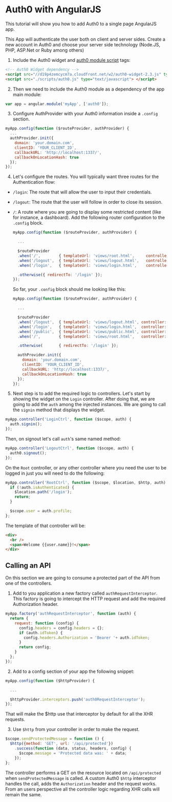 # Auth0 with AngularJS

This tutorial will show you how to add Auth0 to a single page AngularJS app.

This App will authenticate the user both on client and server sides. Create a new account in Auth0 and choose your server side technology (Node.JS, PHP, ASP.Net or Ruby among others)

1. Include the Auth0 widget and [auth0 module script](/blob/master/app/scripts/auth0.js) tags:
  ```html
  <!-- Auth0 Widget dependency -->
  <script src="//d19p4zemcycm7a.cloudfront.net/w2/auth0-widget-2.3.js" type="text/javascript"> </script>
  <script src="./scripts/auth0.js" type="text/javascript"> </script>
  ```

2. Then we need to include the Auth0 module as a dependency of the app main module:
  ```js
  var app = angular.module('myApp', ['auth0']);
  ```

3. Configure AuthProvider with your Auth0 information inside a `.config` section.
```js
myApp.config(function ($routeProvider, authProvider) {
  ...
  authProvider.init({
    domain: 'your.domain.com',
    clientID: 'YOUR_CLIENT_ID',
    callbackURL: 'http://localhost:1337/',
    callbackOnLocationHash: true
  });
});
```

4. Let's configure the routes. You will typically want three routes for the Authentication flow:
 * `/login`:  The route that will allow the user to input their credentials.
 * `/logout`: The route that the user will follow in order to close its session.
 * `/`:   A route where you are going to display some restricted content (like for instance, a dashboard).
Add the following router configuration to the `.config` block.  

    ```js
    myApp.config(function ($routeProvider, authProvider) {
    
      ...
    
      $routeProvider
      .when('/',        { templateUrl: 'views/root.html',     controller: 'RootCtrl'    })
      .when('/logout',  { templateUrl: 'views/logout.html',   controller: 'LogoutCtrl'  })
      .when('/login',   { templateUrl: 'views/login.html',    controller: 'LoginCtrl'   })
    
      .otherwise({ redirectTo: '/login' });
    });
    ```
    So far, your `.config` block should me looking like this:
    ```js
    myApp.config(function ($routeProvider, authProvider) {
    
      ...
    
      $routeProvider
      .when('/logout',  { templateUrl: 'views/logout.html', controller: 'LogoutCtrl' })
      .when('/login',   { templateUrl: 'views/login.html',  controller: 'LoginCtrl' })
      .when('/public',  { templateUrl: 'views/public.html', controller: 'PublicCtrl' })
      .when('/',        { templateUrl: 'views/root.html',   controller: 'RootCtrl' })
    
      .otherwise(       { redirectTo: '/login' });
    
      authProvider.init({
        domain: 'your.domain.com',
        clientID: 'YOUR_CLIENT_ID',
        callbackURL: 'http://localhost:1337/',
        callbackOnLocationHash: true
      });
    });
    ```

5. Next step is to add the required logic to controllers. Let's start by showing the widget on the `Login` controller.
After doing that, we are going to add the `auth` among the injected instances. We are going to call the `signin` method that displays the widget.

  ```js
  myApp.controller('LoginCtrl', function ($scope, auth) {
    auth.signin();
  });
  ```

  Then, on signout let's call `auth`'s same named method:

  ```js
  myApp.controller('LogoutCtrl', function ($scope, auth) {
    auth0.signout();
  });
  ```
  
  On the `Root` controller, or any other controller where you need the user to be logged in just you will need to do the following:

  ```js
  myApp.controller('RootCtrl', function ($scope, $location, $http, auth) {
    if (!auth.isAuthenticated) {
      $location.path('/login');
      return;
    }
  
    $scope.user = auth.profile;
  };
  ```
  The template of that controller will be:
  ```html
  <div>
    <br />
    <span>Welcome {{user.name}}!</span>
  </div>
  ```

## Calling an API
On this section we are going to consume a protected part of the API from one of the controllers.


1. Add to you application a new factory called `authRequestInterceptor`. This factory is going to intercept the HTTP request and add the required Authorization header.
  ```js
  myApp.factory('authRequestInterceptor', function (auth) {
    return {
      request: function (config) {
        config.headers = config.headers = {};
        if (auth.idToken) {
          config.headers.Authorization = 'Bearer '+ auth.idToken;
        }
        return config;
      }
    };
  });
  ```

2. Add to a config section of your app the following snippet:
  ```js
  myApp.config(function ($httpProvider) {
  
    ...
  
    $httpProvider.interceptors.push('auth0RequestInterceptor');
  });
  ```
That will make the $http use that interceptor by default for all the XHR requests.

3. Use `$http` from your controller in order to make the request.
  ```js
  $scope.sendProtectedMessage = function () {
    $http({method: 'GET', url: '/api/protected'})
      .success(function (data, status, headers, config) {
        $scope.message = 'Protected data was: ' + data;
      });
  };
  ```

The controller performs a GET on the resource located on `/api/protected` when `sendProtectedMessage` is called. A custom Auth0 `$http` interceptor handles the call, adds the `Authorization` header and the request works. From an users perspective all the controller logic regarding XHR calls will remain the same.
